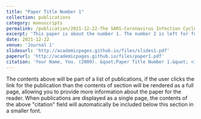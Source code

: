 ```yaml
---
title: "Paper Title Number 1"
collection: publications
category: manuscripts
permalink: /publication/2021-12-22-The SARS-Coronavirus Infection Cycle: A Survey of Viral Membrane Proteins, Their Functional Interactions and Pathogenesis.md
excerpt: 'This paper is about the number 1. The number 2 is left for future work.'
date: 2021-12-22
venue: 'Journal 1'
slidesurl: 'http://academicpages.github.io/files/slides1.pdf'
paperurl: 'http://academicpages.github.io/files/paper1.pdf'
citation: 'Your Name, You. (2009). &quot;Paper Title Number 1.&quot; <i>Journal 1</i>. 1(1).'
---
```


The contents above will be part of a list of publications, if the user clicks the link for the publication than the contents of section will be rendered as a full page, allowing you to provide more information about the paper for the reader. When publications are displayed as a single page, the contents of the above "citation" field will automatically be included below this section in a smaller font.
